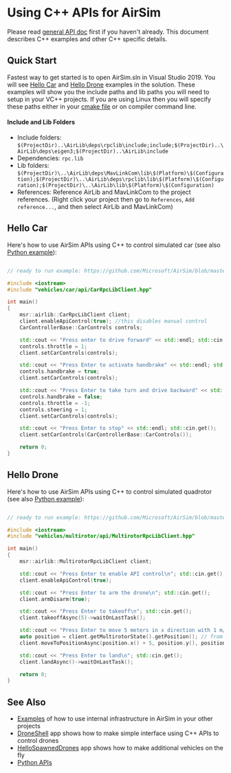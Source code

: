 # Using C++ APIs for AirSim

Please read [general API doc](apis.md) first if you haven't already. This document describes C++ examples and other C++ specific details.

## Quick Start

Fastest way to get started is to open AirSim.sln in Visual Studio 2019. You will see [Hello Car](https://github.com/Microsoft/AirSim/tree/master/HelloCar/) and [Hello Drone](https://github.com/Microsoft/AirSim/tree/master/HelloDrone/) examples in the solution. These examples will show you the include paths and lib paths you will need to setup in your VC++ projects. If you are using Linux then you will specify these paths either in your [cmake file](https://github.com/Microsoft/AirSim/tree/master/cmake//HelloCar/CMakeLists.txt) or on compiler command line.

#### Include and Lib Folders

* Include folders: `$(ProjectDir)..\AirLib\deps\rpclib\include;include;$(ProjectDir)..\AirLib\deps\eigen3;$(ProjectDir)..\AirLib\include`
* Dependencies: `rpc.lib`
* Lib folders: `$(ProjectDir)\..\AirLib\deps\MavLinkCom\lib\$(Platform)\$(Configuration);$(ProjectDir)\..\AirLib\deps\rpclib\lib\$(Platform)\$(Configuration);$(ProjectDir)\..\AirLib\lib\$(Platform)\$(Configuration)`
* References: Reference AirLib and MavLinkCom to the project references. (Right click your project then go to `References`, `Add reference...`, and then select AirLib and MavLinkCom)

## Hello Car

Here's how to use AirSim APIs using C++ to control simulated car (see also [Python example](apis.md#hello_car)):

```cpp

// ready to run example: https://github.com/Microsoft/AirSim/blob/master/HelloCar/main.cpp

#include <iostream>
#include "vehicles/car/api/CarRpcLibClient.hpp"

int main()
{
    msr::airlib::CarRpcLibClient client;
    client.enableApiControl(true); //this disables manual control
    CarControllerBase::CarControls controls;

    std::cout << "Press enter to drive forward" << std::endl; std::cin.get();
    controls.throttle = 1;
    client.setCarControls(controls);

    std::cout << "Press Enter to activate handbrake" << std::endl; std::cin.get();
    controls.handbrake = true;
    client.setCarControls(controls);

    std::cout << "Press Enter to take turn and drive backward" << std::endl; std::cin.get();
    controls.handbrake = false;
    controls.throttle = -1;
    controls.steering = 1;
    client.setCarControls(controls);

    std::cout << "Press Enter to stop" << std::endl; std::cin.get();
    client.setCarControls(CarControllerBase::CarControls());

    return 0;
}
```

## Hello Drone

Here's how to use AirSim APIs using C++ to control simulated quadrotor (see also [Python example](apis.md#hello_drone)):

```cpp

// ready to run example: https://github.com/Microsoft/AirSim/blob/master/HelloDrone/main.cpp

#include <iostream>
#include "vehicles/multirotor/api/MultirotorRpcLibClient.hpp"

int main()
{
    msr::airlib::MultirotorRpcLibClient client;

    std::cout << "Press Enter to enable API control\n"; std::cin.get();
    client.enableApiControl(true);

    std::cout << "Press Enter to arm the drone\n"; std::cin.get();
    client.armDisarm(true);

    std::cout << "Press Enter to takeoff\n"; std::cin.get();
    client.takeoffAsync(5)->waitOnLastTask();

    std::cout << "Press Enter to move 5 meters in x direction with 1 m/s velocity\n"; std::cin.get();
    auto position = client.getMultirotorState().getPosition(); // from current location
    client.moveToPositionAsync(position.x() + 5, position.y(), position.z(), 1)->waitOnLastTask();

    std::cout << "Press Enter to land\n"; std::cin.get();
    client.landAsync()->waitOnLastTask();

    return 0;
}
```

## See Also

* [Examples](https://github.com/microsoft/AirSim/tree/master/Examples) of how to use internal infrastructure in AirSim in your other projects
* [DroneShell](https://github.com/microsoft/AirSim/tree/master/DroneShell) app shows how to make simple interface using C++ APIs to control drones
* [HelloSpawnedDrones](https://github.com/microsoft/AirSim/tree/master/HelloSpawnedDrones) app shows how to make additional vehicles on the fly
* [Python APIs](apis.md)
